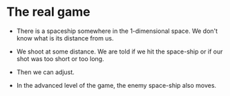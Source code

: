 # The real game


* There is a spaceship somewhere in the 1-dimensional space. We don't know what is its distance from us.
* We shoot at some distance. We are told if we hit the space-ship or if our shot was too short or too long.
* Then we can adjust.

* In the advanced level of the game, the enemy space-ship also moves.



